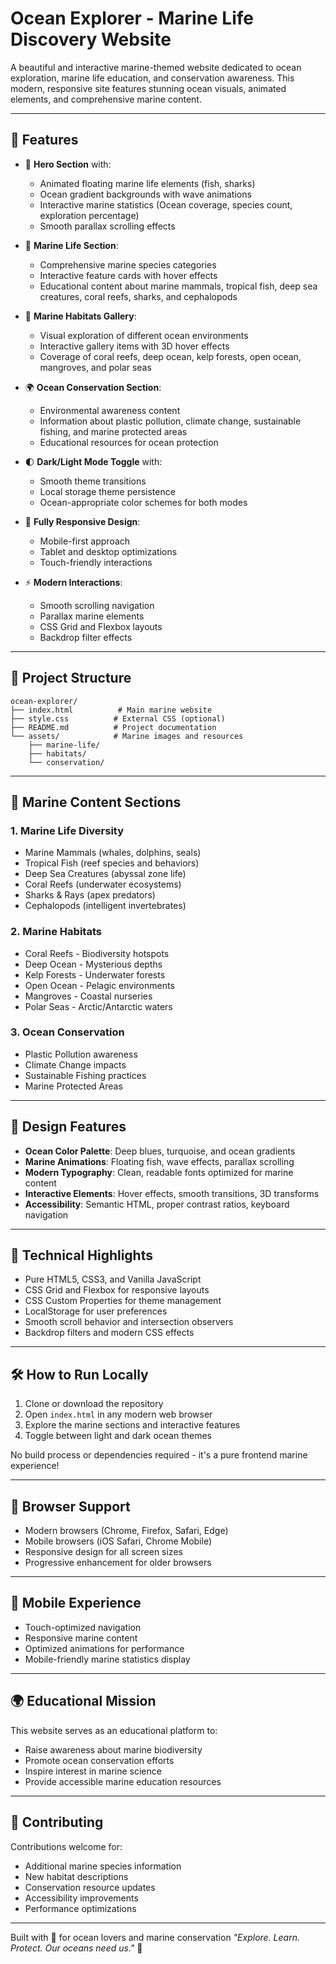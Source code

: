 # Ocean Explorer - Marine Life Discovery Website

A beautiful and interactive marine-themed website dedicated to ocean exploration, marine life education, and conservation awareness. This modern, responsive site features stunning ocean visuals, animated elements, and comprehensive marine content.

---

## 🌊 Features

- 🐠 **Hero Section** with:
  - Animated floating marine life elements (fish, sharks)
  - Ocean gradient backgrounds with wave animations
  - Interactive marine statistics (Ocean coverage, species count, exploration percentage)
  - Smooth parallax scrolling effects

- 🐋 **Marine Life Section**:
  - Comprehensive marine species categories
  - Interactive feature cards with hover effects
  - Educational content about marine mammals, tropical fish, deep sea creatures, coral reefs, sharks, and cephalopods

- 🌊 **Marine Habitats Gallery**:
  - Visual exploration of different ocean environments
  - Interactive gallery items with 3D hover effects
  - Coverage of coral reefs, deep ocean, kelp forests, open ocean, mangroves, and polar seas

- 🌍 **Ocean Conservation Section**:
  - Environmental awareness content
  - Information about plastic pollution, climate change, sustainable fishing, and marine protected areas
  - Educational resources for ocean protection

- 🌓 **Dark/Light Mode Toggle** with:
  - Smooth theme transitions
  - Local storage theme persistence
  - Ocean-appropriate color schemes for both modes

- 📱 **Fully Responsive Design**:
  - Mobile-first approach
  - Tablet and desktop optimizations
  - Touch-friendly interactions

- ⚡ **Modern Interactions**:
  - Smooth scrolling navigation
  - Parallax marine elements
  - CSS Grid and Flexbox layouts
  - Backdrop filter effects

---

## 📂 Project Structure

```
ocean-explorer/
├── index.html          # Main marine website
├── style.css          # External CSS (optional)
├── README.md          # Project documentation
└── assets/            # Marine images and resources
    ├── marine-life/
    ├── habitats/
    └── conservation/
```

---

## 🐠 Marine Content Sections

### 1. **Marine Life Diversity**
- Marine Mammals (whales, dolphins, seals)
- Tropical Fish (reef species and behaviors)
- Deep Sea Creatures (abyssal zone life)
- Coral Reefs (underwater ecosystems)
- Sharks & Rays (apex predators)
- Cephalopods (intelligent invertebrates)

### 2. **Marine Habitats**
- Coral Reefs - Biodiversity hotspots
- Deep Ocean - Mysterious depths
- Kelp Forests - Underwater forests
- Open Ocean - Pelagic environments
- Mangroves - Coastal nurseries
- Polar Seas - Arctic/Antarctic waters

### 3. **Ocean Conservation**
- Plastic Pollution awareness
- Climate Change impacts
- Sustainable Fishing practices
- Marine Protected Areas

---

## 🎨 Design Features

- **Ocean Color Palette**: Deep blues, turquoise, and ocean gradients
- **Marine Animations**: Floating fish, wave effects, parallax scrolling
- **Modern Typography**: Clean, readable fonts optimized for marine content
- **Interactive Elements**: Hover effects, smooth transitions, 3D transforms
- **Accessibility**: Semantic HTML, proper contrast ratios, keyboard navigation

---

## 🚀 Technical Highlights

- Pure HTML5, CSS3, and Vanilla JavaScript
- CSS Grid and Flexbox for responsive layouts
- CSS Custom Properties for theme management
- LocalStorage for user preferences
- Smooth scroll behavior and intersection observers
- Backdrop filters and modern CSS effects

---

## 🛠 How to Run Locally

1. Clone or download the repository
2. Open `index.html` in any modern web browser
3. Explore the marine sections and interactive features
4. Toggle between light and dark ocean themes

No build process or dependencies required - it's a pure frontend marine experience!

---

## 🌊 Browser Support

- Modern browsers (Chrome, Firefox, Safari, Edge)
- Mobile browsers (iOS Safari, Chrome Mobile)
- Responsive design for all screen sizes
- Progressive enhancement for older browsers

---

## 📱 Mobile Experience

- Touch-optimized navigation
- Responsive marine content
- Optimized animations for performance
- Mobile-friendly marine statistics display

---

## 🌍 Educational Mission

This website serves as an educational platform to:
- Raise awareness about marine biodiversity
- Promote ocean conservation efforts
- Inspire interest in marine science
- Provide accessible marine education resources

---

## 🤝 Contributing

Contributions welcome for:
- Additional marine species information
- New habitat descriptions
- Conservation resource updates
- Accessibility improvements
- Performance optimizations

---

Built with 💙 for ocean lovers and marine conservation
*"Explore. Learn. Protect. Our oceans need us."* 🌊
